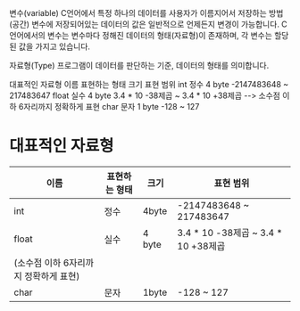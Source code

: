 변수(variable)
C언어에서 특정 하나의 데이터를 사용자가 이름지어서 저장하는 방법(공간)
변수에 저장되어있는 데이터의 값은 일반적으로 언제든지 변경이 가능합니다.
C언어에서의 변수는 변수마다 정해진 데이터의 형태(자료형)이 존재하며, 각 변수는
할당된 값을 가지고 있습니다.

자료형(Type)
프로그램이 데이터를 판단하는 기준, 데이터의 형태를 의미합니다.

대표적인 자료형
이름 표현하는 형태  크기    표현 범위
int     정수      4 byte  -2147483648 ~ 217483647
float   실수      4 byte  3.4 * 10 -38제곱 ~ 3.4 * 10 +38제곱   --> 소수점 이하 6자리까지 정확하게 표현
char    문자      1 byte  -128 ~ 127

# 대표적인 자료형
|이름|표현하는 형태|크기|표현 범위|
|-----|-----|-----|-----|
|int|정수|4byte|-2147483648 ~ 217483647|
|float|실수|4 byte|3.4 * 10 -38제곱 ~ 3.4 * 10 +38제곱
(소수점 이하 6자리까지 정확하게 표현)|
|char|문자|1byte|-128 ~ 127|

